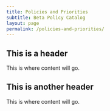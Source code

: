 ```yaml
---
title: Policies and Priorities
subtitle: Beta Policy Catalog
layout: page
permalink: /policies-and-priorities/
---
```


## This is a header

This is where content will go.

## This is another header

This is where content will go.
